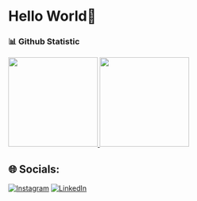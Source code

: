 # Hello World👋

### 📊 Github Statistic
<p align="left">
<a href="https://github.com/Rivalzy">
  <img height="180em" src="https://github-readme-stats-eight-theta.vercel.app/api?username=Rivalzy&show_icons=true&theme=algolia&include_all_commits=true&count_private=true"/>
  <img height="180em" src="https://github-readme-stats-eight-theta.vercel.app/api/top-langs/?username=Rivalzy&layout=compact&layout=compact&theme=algolia"/>
</a>
</p>

## 🌐 Socials:
[![Instagram](https://img.shields.io/badge/Instagram-%23E4405F.svg?logo=Instagram&logoColor=white)](https://www.instagram.com/rivaldws_/) [![LinkedIn](https://img.shields.io/badge/LinkedIn-%230077B5.svg?logo=linkedin&logoColor=white)](https://www.linkedin.com/in/muhammad-rival-dwisatrio-90aa72246) 
